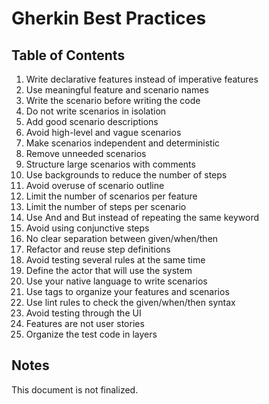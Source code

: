 # Gherkin Best Practices

## Table of Contents

1. Write declarative features instead of imperative features
2. Use meaningful feature and scenario names
3. Write the scenario before writing the code
4. Do not write scenarios in isolation
5. Add good scenario descriptions
6. Avoid high-level and vague scenarios
7. Make scenarios independent and deterministic
8. Remove unneeded scenarios
9. Structure large scenarios with comments
10. Use backgrounds to reduce the number of steps
11. Avoid overuse of scenario outline
12. Limit the number of scenarios per feature
13. Limit the number of steps per scenario
14. Use And and But instead of repeating the same keyword
15. Avoid using conjunctive steps
16. No clear separation between given/when/then
17. Refactor and reuse step definitions
18. Avoid testing several rules at the same time
19. Define the actor that will use the system
20. Use your native language to write scenarios
21. Use tags to organize your features and scenarios
22. Use lint rules to check the given/when/then syntax
23. Avoid testing through the UI
24. Features are not user stories
25. Organize the test code in layers

## Notes

This document is not finalized.
